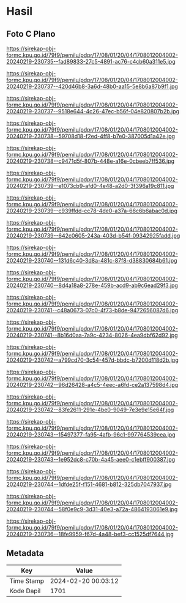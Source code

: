 # Hasil

## Foto C Plano

https://sirekap-obj-formc.kpu.go.id/79f9/pemilu/pdpr/17/08/01/20/04/1708012004002-20240219-230735--fad89833-27c5-4891-ac76-c4cb60a311e5.jpg

https://sirekap-obj-formc.kpu.go.id/79f9/pemilu/pdpr/17/08/01/20/04/1708012004002-20240219-230737--420d46b8-3a6d-48b0-aa15-5e8b6a87b9f1.jpg

https://sirekap-obj-formc.kpu.go.id/79f9/pemilu/pdpr/17/08/01/20/04/1708012004002-20240219-230737--9518e644-4c26-47ec-b56f-04e820807b2b.jpg

https://sirekap-obj-formc.kpu.go.id/79f9/pemilu/pdpr/17/08/01/20/04/1708012004002-20240219-230738--59708d18-f2ed-4ff8-b7e0-387005d1a42e.jpg

https://sirekap-obj-formc.kpu.go.id/79f9/pemilu/pdpr/17/08/01/20/04/1708012004002-20240219-230738--c9471d5f-807b-448e-a16e-0cbeeb7ff536.jpg

https://sirekap-obj-formc.kpu.go.id/79f9/pemilu/pdpr/17/08/01/20/04/1708012004002-20240219-230739--e1073cb9-afd0-4e48-a2d0-3f396a19c811.jpg

https://sirekap-obj-formc.kpu.go.id/79f9/pemilu/pdpr/17/08/01/20/04/1708012004002-20240219-230739--c939ffdd-cc78-4de0-a37a-66c6b6abac0d.jpg

https://sirekap-obj-formc.kpu.go.id/79f9/pemilu/pdpr/17/08/01/20/04/1708012004002-20240219-230739--642c0605-243a-403d-b54f-09342925fadd.jpg

https://sirekap-obj-formc.kpu.go.id/79f9/pemilu/pdpr/17/08/01/20/04/1708012004002-20240219-230740--131d6c40-3d8a-481c-87f8-d38830684b61.jpg

https://sirekap-obj-formc.kpu.go.id/79f9/pemilu/pdpr/17/08/01/20/04/1708012004002-20240219-230740--8d4a18a8-278e-459b-acd9-ab9c6ead29f3.jpg

https://sirekap-obj-formc.kpu.go.id/79f9/pemilu/pdpr/17/08/01/20/04/1708012004002-20240219-230741--c48a0673-07c0-4f73-b8de-9472656087d6.jpg

https://sirekap-obj-formc.kpu.go.id/79f9/pemilu/pdpr/17/08/01/20/04/1708012004002-20240219-230741--8b16d0aa-7a9c-4234-8026-4ea9dbf62d92.jpg

https://sirekap-obj-formc.kpu.go.id/79f9/pemilu/pdpr/17/08/01/20/04/1708012004002-20240219-230742--a799cd70-3c54-457d-bbdc-b7200d118d2b.jpg

https://sirekap-obj-formc.kpu.go.id/79f9/pemilu/pdpr/17/08/01/20/04/1708012004002-20240219-230742--96d26428-a4c5-4eec-a6fd-ce2a137598d4.jpg

https://sirekap-obj-formc.kpu.go.id/79f9/pemilu/pdpr/17/08/01/20/04/1708012004002-20240219-230742--83fe2611-291e-4be0-9049-7e3e9e15e64f.jpg

https://sirekap-obj-formc.kpu.go.id/79f9/pemilu/pdpr/17/08/01/20/04/1708012004002-20240219-230743--15497377-fa95-4afb-96c1-997764539cea.jpg

https://sirekap-obj-formc.kpu.go.id/79f9/pemilu/pdpr/17/08/01/20/04/1708012004002-20240219-230743--1e952dc8-c70b-4a45-aee0-c1ebff900387.jpg

https://sirekap-obj-formc.kpu.go.id/79f9/pemilu/pdpr/17/08/01/20/04/1708012004002-20240219-230744--1dfde25f-f151-4681-b812-325db7047937.jpg

https://sirekap-obj-formc.kpu.go.id/79f9/pemilu/pdpr/17/08/01/20/04/1708012004002-20240219-230744--58f0e9c9-3d31-40e3-a72a-4864193061e9.jpg

https://sirekap-obj-formc.kpu.go.id/79f9/pemilu/pdpr/17/08/01/20/04/1708012004002-20240219-230736--18fe9959-f67d-4a48-bef3-cc1525df7644.jpg


## Metadata

| Key        | Value               |
| ---------- | ------------------- |
| Time Stamp | 2024-02-20 00:03:12 |
| Kode Dapil | 1701                |



